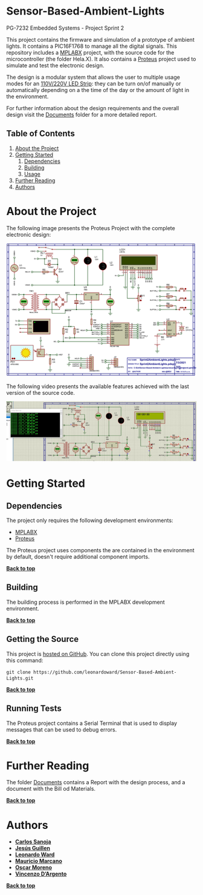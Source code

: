# Sensor-Based-Ambient-Lights
PG-7232 Embedded Systems - Project Sprint 2

This project contains the firmware and simulation of a prototype of ambient lights. It contains a PIC16F1768 to manage all the digital signals. This repository includes a [MPLABX](https://www.microchip.com/en-us/development-tools-tools-and-software/mplab-x-ide) project, with the source code for the microcontroller (the folder Hela.X). It also contains a [Proteus](https://www.labcenter.com/simulation/) project  used to simulate and test the electronic design.

The design is a modular system that allows the user to multiple usage modes for an [110V/220V LED Strip](https://es.aliexpress.com/item/1005001989354694.html?spm=a2g0o.productlist.0.0.15731814f4HM3v&algo_pvid=82597dfd-2696-4544-87ad-ca4784616c1c&algo_expid=82597dfd-2696-): they can be turn on/of manually or automatically depending on a the time of the day or the amount of light in the environment.

For further information about the design requirements and the overall design visit the [Documents](https://github.com/leonardoward/Sensor-Based-Ambient-Lights/tree/main/Documents) folder for a more detailed report.

## Table of Contents

1. [About the Project](#about-the-project)
2. [Getting Started](#getting-started)
    1. [Dependencies](#dependencies)
    2. [Building](#building)
    3. [Usage](#usage)
3. [Further Reading](#further-reading)
4. [Authors](#authors)

# About the Project

The following image presents the Proteus Project with the complete electronic design:

![Proteus Project](./images/proteus_schematic.png)

The following video presents the available features achieved with the last version of the source code.

[![Demonstration](./images/demonstration.jpeg)](https://youtu.be/3KqcJgEQBLA "Demostración Proyecto 2 HELA - Luces inteligentes")

# Getting Started

## Dependencies

The project only requires the following development environments:

* [MPLABX](https://www.microchip.com/en-us/development-tools-tools-and-software/mplab-x-ide)
* [Proteus](https://www.labcenter.com/simulation/)

The Proteus project uses components the are contained in the environment by default, doesn't require additional component imports.

**[Back to top](#table-of-contents)**

## Building

The building process is performed in the MPLABX development environment.

**[Back to top](#table-of-contents)**

## Getting the Source

This project is [hosted on GitHub](https://github.com/leonardoward/Sensor-Based-Ambient-Lights/). You can clone this project directly using this command:

```
git clone https://github.com/leonardoward/Sensor-Based-Ambient-Lights.git
```

**[Back to top](#table-of-contents)**

## Running Tests

The Proteus project contains a Serial Terminal that is used to display messages that can be used to debug errors.

**[Back to top](#table-of-contents)**

# Further Reading

The folder [Documents](https://github.com/leonardoward/Sensor-Based-Ambient-Lights/tree/main/Documents) contains a Report with the design process, and a document with the Bill od Materials.

**[Back to top](#table-of-contents)**

# Authors

* **[Carlos Sanoja](https://github.com/CarSanoja)**
* **[Jesús Guillen](https://github.com/JG-Guillen)**
* **[Leonardo Ward](https://github.com/leonardoward)**
* **[Mauricio Marcano](https://github.com/rinripper)**
* **[Oscar Moreno](https://github.com/OscarEMoreno)**
* **[Vincenzo D’Argento](https://github.com/vincdargento)**

**[Back to top](#table-of-contents)**
